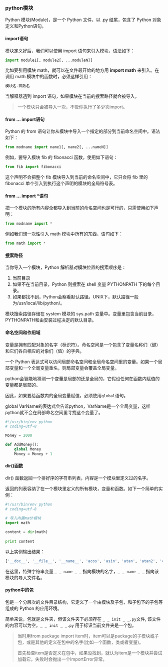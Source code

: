 ### python模块

Python 模块(Module)，是一个 Python 文件，以 .py 结尾，包含了 Python 对象定义和Python语句。



#### import语句

模块定义好后，我们可以使用 import 语句来引入模块，语法如下：

```python
import module1[, module2[, ...moduleN]]
```

比如要引用模块 math，就可以在文件最开始的地方用 **import math** 来引入。在调用 math 模块中的函数时，必须这样引用：

```python
模块名.函数名
```

当解释器遇到 import 语句，如果模块在当前的搜索路径就会被导入。

> 一个模块只会被导入一次，不管你执行了多少次import。



#### from ... import语句

Python 的 from 语句让你从模块中导入一个指定的部分到当前命名空间中。语法如下：

```python
from modname import name1[, name2[, ...nameN]]
```

例如，要导入模块 fib 的 fibonacci 函数，使用如下语句：

```python
from fib import fibonacci
```

这个声明不会把整个 fib 模块导入到当前的命名空间中，它只会将 fib 里的 fibonacci 单个引入到执行这个声明的模块的全局符号表。



#### from ... import *语句

把一个模块的所有内容全都导入到当前的命名空间也是可行的，只需使用如下声明：

```python
from modname import *
```

例如我们想一次性引入 math 模块中所有的东西，语句如下：

```python
from math import *
```



#### 搜索路径

当你导入一个模块，Python 解析器对模块位置的搜索顺序是：

1. 当前目录
2. 如果不在当前目录，Python 则搜索在 shell 变量 PYTHONPATH 下的每个目录。
3. 如果都找不到，Python会察看默认路径。UNIX下，默认路径一般为/usr/local/lib/python/。

模块搜索路径存储在 system 模块的 sys.path 变量中。变量里包含当前目录，PYTHONPATH和由安装过程决定的默认目录。



#### 命名空间和作用域

变量是拥有匹配对象的名字（标识符）。命名空间是一个包含了变量名称们（键）和它们各自相应的对象们（值）的字典。

一个 Python 表达式可以访问局部命名空间和全局命名空间里的变量。如果一个局部变量和一个全局变量重名，则局部变量会覆盖全局变量。

python会智能地猜测一个变量是局部的还是全局的，它假设任何在函数内赋值的变量都是局部的。

因此，如果要给函数内的全局变量赋值，必须使用`global`语句。

global VarName的表达式会告诉python，VarName是一个全局变量，这样python就不会在局部命名空间里寻找这个变量了。

```python
#!/usr/bin/env python
# coding=utf-8

Money = 2000

def AddMoney():
    global Money
    Money = Money + 1
```



#### dir()函数

dir() 函数返回一个排好序的字符串列表，内容是一个模块里定义过的名字。

返回的列表容纳了在一个模块里定义的所有模块，变量和函数。如下一个简单的实例：

```python
#!/usr/bin/env python
# coding=utf-8

# 导入内置math模块
import math
 
content = dir(math)
 
print content
```

以上实例输出结果：

```python
['__doc__', '__file__', '__name__', 'acos', 'asin', 'atan', 'atan2', 'ceil', 'cos', 'cosh', 'degrees', 'e', 'exp', 'fabs', 'floor', 'fmod', 'frexp', 'hypot', 'ldexp', 'log','log10', 'modf', 'pi', 'pow', 'radians', 'sin', 'sinh', 'sqrt', 'tan', 'tanh']
```

在这里，特殊字符串变量 `_ _ name _ _` 指向模块的名字，`_ _ name _ _` 指向该模块的导入文件名。



#### python中的包

包是一个分层次的文件目录结构，它定义了一个由模块及子包，和子包下的子包等组成的 Python 的应用环境。

简单来说，包就是文件夹，但该文件夹下必须存在 `_ _ init _ _.py`文件, 该文件的内容可以为空。`_ _ init _ _.py` 用于标识当前文件夹是一个包。

> 当时用from package import item时，item可以是package的子模块或子包，或是其他的定义在包中的名字(比如一个函数，类或者变量)。
>
> 
>
> 首先检查item是否定义在包中，如果没找到，就认为item是一个模块并尝试加载它，失败时会抛出一个ImportError异常。

